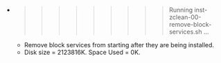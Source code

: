 * >>>>>>>>> Running inst-zclean-00-remove-block-services.sh ...
  * Remove block services from starting after they are being installed.
  * Disk size = 2123816K. Space Used = 0K.
